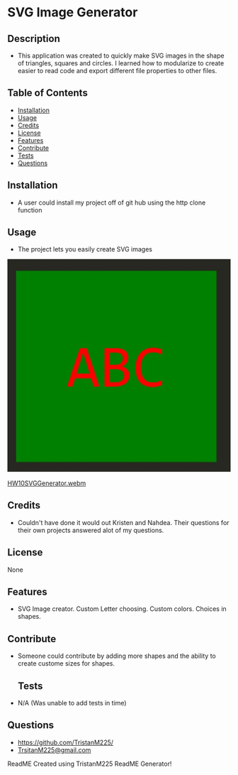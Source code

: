 # SVG Image Generator

  ## Description
  
  - This application was created to quickly make SVG images in the shape of triangles, squares and circles. I learned how to modularize to create easier to read code and export different file properties to other files.
  
  
  ## Table of Contents 
  
  - [Installation](#installation)
  - [Usage](#usage)
  - [Credits](#credits)
  - [License](#license)
  - [Features](#features)
  - [Contribute](#contribute)
  - [Tests](#tests)
  - [Questions](#questions)
  
  ## Installation
  
  - A user could install my project off of git hub using the http clone function
  
  ## Usage
  
  - The project lets you easily create SVG images
  
![your image!](/assets/images/SVGImage.JPG)

[HW10SVGGenerator.webm](https://github.com/TristanM225/SVG-Generator/assets/126945628/1351525b-31f9-4ba2-8b48-076bf069c4c1)


  
  ## Credits
  
  - Couldn't have done it would out Kristen and Nahdea. Their questions for their own projects answered alot of my questions.
  
  ## License
  
  None
  

  
  ## Features
  
  - SVG Image creator. Custom Letter choosing. Custom colors. Choices in shapes.
  
  ## Contribute
  
- Someone could contribute by adding more shapes and the ability to create custome sizes for shapes.
  
  ## Tests
  
 - N/A (Was unable to add tests in time)
  
  ## Questions
  
  - https://github.com/TristanM225/
  - TrsitanM225@gmail.com
  
  ReadME Created using TristanM225 ReadME Generator!
  
